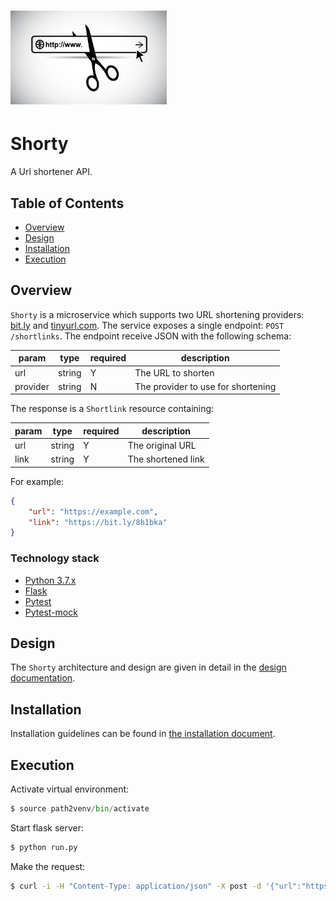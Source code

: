 # <img src="documents/icons/logo.jpeg" width="250" height="150"/>&nbsp;&nbsp;&nbsp;

# Shorty

A Url shortener API.


## Table of Contents

* [Overview](#overview)
* [Design](#design)
* [Installation](#installation)
* [Execution](#execution)

Overview
---------

`Shorty` is a microservice which supports two URL shortening providers: [bit.ly](https://dev.bitly.com/) and [tinyurl.com](https://gist.github.com/MikeRogers0/2907534). The service exposes a single endpoint: `POST /shortlinks`. The endpoint receive
JSON with the following schema:

| param    | type   | required | description                        |
|----------|--------|----------|------------------------------------|
| url      | string | Y        | The URL to shorten                 |
| provider | string | N        | The provider to use for shortening |

The response is a `Shortlink` resource containing:

| param    | type   | required | description                        |
|----------|--------|----------|------------------------------------|
| url      | string | Y        | The original URL                   |
| link     | string | Y        | The shortened link                 |

For example:
```json
{
    "url": "https://example.com",
    "link": "https://bit.ly/8h1bka"
}
```

### Technology stack

* [Python 3.7.x](https://www.python.org/)
* [Flask](https://flask.palletsprojects.com/en/1.1.x/)
* [Pytest](https://docs.pytest.org/en/stable/)
* [Pytest-mock](https://github.com/pytest-dev/pytest-mock/)

## Design

The `Shorty` architecture and design are given in detail in the [design documentation](documents/design.md). 


## Installation

Installation guidelines can be found in [the installation document](documents/installation.md).


## Execution

Activate virtual environment:
```Python
$ source path2venv/bin/activate
```

Start flask server:

```Python
$ python run.py
```
Make the request:

```bash
$ curl -i -H "Content-Type: application/json" -X post -d '{"url":"https://www.example.com", "provider": "tinyurl"}' http://127.0.0.1:5000/shortlinks
```
